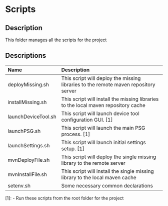 # Scripts

## Description
This folder manages all the scripts for the project

## Descriptions
| Name                  | Description
|:--- |:--- |
| deployMissing.sh      | This script will deploy the missing libraries to the remote maven repository server
| installMissing.sh     | This script will install the missing libraries to the local maven repository cache 
| launchDeviceTool.sh   | This script will launch device tool configuration GUI. [1]
| launchPSG.sh          | This script will launch the main PSG process. [1]
| launchSettings.sh     | This script will launch initial settings setup. [1]
| mvnDeployFile.sh      | This script will deploy the single missing library to the remote server
| mvnInstallFile.sh     | This script will install the single missing library to the local maven cache
| setenv.sh             | Some necessary common declarations 

[1]: - Run these scripts from the root folder for the project
